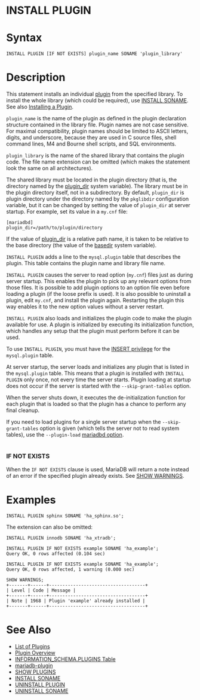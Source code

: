 # INSTALL PLUGIN

#

# Syntax

```
INSTALL PLUGIN [IF NOT EXISTS] plugin_name SONAME 'plugin_library'
```

#

# Description

This statement installs an individual [plugin](/en/mariadb-plugins/) from the specified library. To install the whole library (which could be required), use [INSTALL SONAME](install-soname.md). See also [Installing a Plugin](../../../../plugins/plugin-overview.md#installing-a-plugin).

`plugin_name` is the name of the plugin as defined in the
plugin declaration structure contained in the library file. Plugin names are
not case sensitive. For maximal compatibility, plugin names should be limited
to ASCII letters, digits, and underscore, because they are used in C source
files, shell command lines, M4 and Bourne shell scripts, and SQL environments.

`plugin_library` is the name of the shared library that
contains the plugin code. The file name extension can be omitted (which makes the statement look the same on all architectures).

The shared library must be located in the plugin directory (that is,
the directory named by the [plugin_dir](../../../../../server-usage/replication-cluster-multi-master/optimization-and-tuning/system-variables/server-system-variables.md#plugin_dir) system variable). The library must be in the plugin directory itself, not in a subdirectory. By
default, `plugin_dir` is plugin directory under the directory named by
the `pkglibdir` configuration variable, but it can be changed by setting
the value of `plugin_dir` at server startup. For example, set
its value in a `my.cnf` file:

```
[mariadbd]
plugin_dir=/path/to/plugin/directory
```

If the value of [plugin_dir](../../../../../server-usage/replication-cluster-multi-master/optimization-and-tuning/system-variables/server-system-variables.md#plugin_dir) is a relative path name, it is
taken to be relative to the base directory (the value of the [basedir](../../../../../server-usage/replication-cluster-multi-master/optimization-and-tuning/system-variables/server-system-variables.md#basedir) system variable).

`INSTALL PLUGIN` adds a line to the `mysql.plugin` table that
describes the plugin. This table contains the plugin name and library file
name.

`INSTALL PLUGIN` causes the server to read
option (`my.cnf`) files just as during server startup. This enables the plugin to
pick up any relevant options from those files. It is possible to add plugin
options to an option file even before loading a plugin (if the loose prefix is
used). It is also possible to uninstall a plugin, edit `my.cnf`, and install the
plugin again. Restarting the plugin this way enables it to the new option
values without a server restart.

`INSTALL PLUGIN` also loads and initializes the plugin code to
make the plugin available for use. A plugin is initialized by executing its
initialization function, which handles any setup that the plugin must perform
before it can be used.

To use `INSTALL PLUGIN`, you must have the
[INSERT privilege](../../account-management-sql-commands/grant.md) for the `mysql.plugin` table.

At server startup, the server loads and initializes any plugin that is
listed in the `mysql.plugin` table. This means that a plugin is installed
with `INSTALL PLUGIN` only once, not every time the server
starts. Plugin loading at startup does not occur if the server is started with
the `--skip-grant-tables` option.

When the server shuts down, it executes the de-initialization function
for each plugin that is loaded so that the plugin has a chance to
perform any final cleanup.

If you need to load plugins for a single server startup when the
`--skip-grant-tables` option is given (which tells the server
not to read system tables), use the 
`--plugin-load` [mariadbd option](../../../../../server-management/getting-installing-and-upgrading-mariadb/starting-and-stopping-mariadb/mariadbd-options.md#-plugin-load).

#

### IF NOT EXISTS

When the `IF NOT EXISTS` clause is used, MariaDB will return a note instead of an error if the specified plugin already exists. See [SHOW WARNINGS](../show/show-warnings.md).

#

# Examples

```
INSTALL PLUGIN sphinx SONAME 'ha_sphinx.so';
```

The extension can also be omitted:

```
INSTALL PLUGIN innodb SONAME 'ha_xtradb';
```

```
INSTALL PLUGIN IF NOT EXISTS example SONAME 'ha_example';
Query OK, 0 rows affected (0.104 sec)

INSTALL PLUGIN IF NOT EXISTS example SONAME 'ha_example';
Query OK, 0 rows affected, 1 warning (0.000 sec)

SHOW WARNINGS;
+-------+------+------------------------------------+
| Level | Code | Message |
+-------+------+------------------------------------+
| Note | 1968 | Plugin 'example' already installed |
+-------+------+------------------------------------+
```

#

# See Also

* [List of Plugins](../../../../plugins/information-on-plugins/list-of-plugins.md)
* [Plugin Overview](../../../../plugins/plugin-overview.md)
* [INFORMATION_SCHEMA.PLUGINS Table](../system-tables/information-schema/information-schema-tables/plugins-table-information-schema.md)
* [mariadb-plugin](../../../../../clients-and-utilities/mariadb-plugin.md)
* [SHOW PLUGINS](../show/show-plugins.md)
* [INSTALL SONAME](install-soname.md)
* [UNINSTALL PLUGIN](uninstall-plugin.md)
* [UNINSTALL SONAME](uninstall-soname.md)